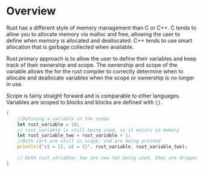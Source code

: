 # Overview
Rust has a different style of memory management than C or C++. C tends to allow you to allocate memory via malloc and free, allowing the user to define when memory is allocated and deallocated. C++ tends to use smart allocation that is garbage collected when available.

Rust primary approach is to allow the user to define their variables and keep track of their ownership and scope. The ownership and scope of the variable allows the for the rust compiler to correctly determine when to allocate and deallocate variables when the scope or ownership is no longer in use. 

Scope is fairly straight forward and is comparable to other languages. Variables are scoped to blocks and blocks are defined with `{}`. 
```rust
{
    //Defining a variable in the scope
    let rust_variable = 10;
    // rust_variable is still being used, so it exists in memory
    let rust_variable_two = rust_variable + 1;
    //Both vars are still in scope, and are being printed
    println!("v1 = {}, v2 = {}", rust_variable, rust_variable_two); 
    
    // both rust_variable/_two are now not being used, they are dropped by the rust compiler
}
```

